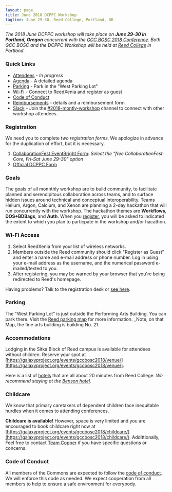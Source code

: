 ```yaml
---
layout: page
title: June 2018 DCPPC Workshop 
tagline: June 29-30, Reed College, Portland, OR
---
```


_The 2018 June DCPPC workshop will take place on **June 29-30 in Portland, Oregon** 
concurrent with the [GCC BOSC 2018 Conference](https://gccbosc2018.sched.com/). Both
GCC BOSC and the DCPPC Workshop will be held at [Reed College](http://www.reed.edu/)
in Portland._

### Quick Links

- [Attendees](./attendees.md) - _In progress_
- [Agenda](./agenda.md) - A detailed agenda
- [Parking](https://www.reed.edu/cep/venues/parker-house/parking-map.html) - Park in the "West Parking Lot"
- [Wi-Fi](bit.ly/reedwireless) - Connect to ReedXenia and register as guest
- [Code of Conduct](https://github.com/dcppc/dcppc-workshops/blob/master/CODE_OF_CONDUCT.md)
- [Reimbursements](./reimbursements) - details and a reimbursement form
- [Slack](https://nih-dcppc.slack.com/messages/CAMLGP27N/convo/GANQFSGAD-1528381202.000599/) - Join the [#2018-montly-workshop](https://nih-dcppc.slack.com/messages/CAMLGP27N/convo/GANQFSGAD-1528381202.000599/) channel to connect with other workshop attendees. 

### Registration

We need you to complete _two registration forms_. We apologize in advance for the duplication of effort, but it is necessary. 


1. [CollaborationFest EventBright Form](https://www.eventbrite.com/e/gccbosc-2018-registration-43175078823#tickets): _Select the "free CollaborationFest: Core, Fri-Sat June 29-30" option_
1. [Official DCPPC Form](https://ti.to/dcppc/june-data-commons-workshop) 

### Goals

The goals of all monnthly workshop are to build community, to facilitate planned and serendipitous collaboration across teams, and to surface hidden issues around technical and conceptual interoperability. Teams Helium, Argon, Calcium, and Xenon are planning a 2-day hackathon that will run concurrently with the workshop. The hackathon themes are **Workflows**, **DOS+BDBags**, and **Auth**. When you [register](https://ti.to/dcppc/june-data-commons-workshop), you will be asked to indicated the extent to which you plan to particpate in the workshop and/or hacathon.

### Wi-Fi Access

1. Select ReedXenia from your list of wireless networks.
2. Members outside the Reed community should click "Register as Guest" and enter a name and e-mail address or phone number. Log in using your e-mail address as the username, and the numerical password e-mailed/texted to you.
3. After registering, you may be warned by your browser that you're being redirected to Reed's homepage.

Having problems? Talk to the registration desk or [see here](bit.ly/reedwireless).

### Parking
The "West Parking Lot" is just outside the Performing Arts Building. You can park there. Visit the [Reed parking map](https://www.reed.edu/cep/venues/parker-house/parking-map.html) for more information. _Note, on that Map, the fine arts building is building No. 21.

### Accommodations

Lodging in the Sitka Block of Reed campus is available for attendees without children. Reserve your spot at [https://galaxyproject.org/events/gccbosc2018/venue/](https://galaxyproject.org/events/gccbosc2018/venue/).

Here is a list of [hotels](https://www.reed.edu/accommodations.html) that are all about 20 minutes from Reed College. _We recommend staying at the [Benson hotel](http://www.bensonhotel.com/)._

### Childcare

We know that primary caretakers of dependent children face inequitable hurdles when it comes to attending conferences. 

**Childcare is available!** However, space is very limited and you are encouraged to book childcare right now at [https://galaxyproject.org/events/gccbosc2018/childcare/](https://galaxyproject.org/events/gccbosc2018/childcare/).
Addittionally, Feel free to contact 
[Team Copper](mailto:commons@dib-lab.groups.io) if you have specific questions or concerns. 

### Code of Conduct

All members of the Commons are expected to follow the [code of conduct](https://github.com/dcppc/dcppc-workshops/blob/master/CODE_OF_CONDUCT.md). 
We will enforce this code as needed. We expect cooperation from all members to help to ensure a safe environment for everybody.

